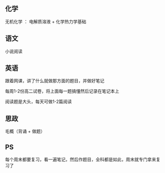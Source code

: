 ## 化学

  无机化学 ： 电解质溶液 + 化学热力学基础
  
## 语文

  小说阅读 
  
## 英语

  跟着网课，讲了什么就做那方面的题目，并做好笔记
  
  每周1-2份高二试卷，将上面每一题搞懂然后记录在笔记本上
  
  阅读题是大头，每天可做1-2篇阅读
  
## 思政

  毛概（背诵 + 做题）



## PS

  每个周末都要复习，看一遍笔记，然后作题目，全科都是如此，周末就专门拿来复习了
